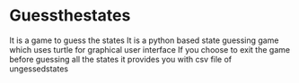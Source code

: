# Guessthestates
It is a game to guess the states
It is a python based state guessing game which uses turtle for graphical user interface
If you choose to exit the game before guessing all the states it provides you with csv file of ungessedstates
